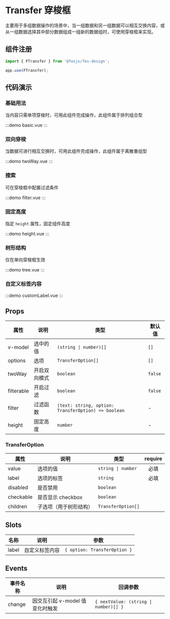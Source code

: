 # Transfer 穿梭框

主要用于多组数据操作的场景中，当一组数据和另一组数据可以相互交换内容，或从一组数据选择其中部分数据组成一组新的数据组时，可使用穿梭框来实现。

## 组件注册

```js
import { FTransfer } from '@fesjs/fes-design';

app.use(FTransfer);
```

## 代码演示

### 基础用法

当内容只需单项穿梭时，可用此组件完成操作，此组件属于排列组合型

:::demo
basic.vue
:::

### 双向穿梭

当数据可进行相互交换时，可用此组件完成操作，此组件属于离散重组型

:::demo
twoWay.vue
:::

### 搜索

可在穿梭框中配置过滤条件

:::demo
filter.vue
:::

### 固定高度

指定 `height` 属性，固定组件高度

:::demo
height.vue
:::

### 树形结构

仅在单向穿梭框生效

:::demo
tree.vue
:::

### 自定义标签内容

:::demo
customLabel.vue
:::

## Props

| 属性       | 说明         | 类型                                                | 默认值  |
|------------|------------|-----------------------------------------------------|---------|
| v-model    | 选中的值     | `(string \| number)[]`                              | `[]`    |
| options    | 选项         | `TransferOption[]`                                  | `[]`    |
| twoWay     | 开启双向模式 | `boolean`                                           | `false` |
| filterable | 开启过滤     | `boolean`                                           | `false` |
| filter     | 过滤函数     | `(text: string, option: TransferOption) => boolean` | -       |
| height     | 固定高度     | `number`                                            | -       |

### TransferOption
| 属性      | 说明                 | 类型               | require |
|-----------|--------------------|--------------------|:-------:|
| value     | 选项的值             | `string \| number` |  必填   |
| label     | 选项的标签           | `string`           |  必填   |
| disabled  | 是否禁用             | `boolean`          |         |
| checkable | 是否显示 checkbox    | `boolean`          |         |
| children  | 子选项（用于树形结构） | `TransferOption[]` |         |

## Slots

| 名称  | 说明           | 参数                         |
|-------|--------------|------------------------------|
| label | 自定义标签内容 | `{ option: TransferOption }` |

## Events

| 事件名称 | 说明                            | 回调参数                              |
|----------|-------------------------------|---------------------------------------|
| change   | 因交互引起 v-model 值变化时触发 | `{ nextValue: (string \| number)[] }` |